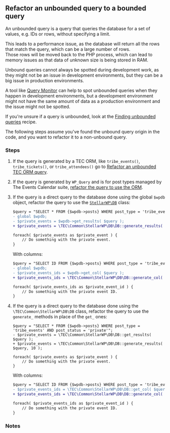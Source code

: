 ## Refactor an unbounded query to a bounded query

An unbounded query is a query that queries the database for a set of values, e.g. IDs or rows, without specifying a
limit.

This leads to a performance issue, as the database will return all the rows that match the query, which can be a large
number of rows.  
Those rows will be moved back to the PHP process, which can lead to memory issues as that data of unknown size is being
stored in RAM.

Unbound queries cannot always be spotted during development work, as they might not be an issue in development
environments, but they can be a big issue in production environments.

A tool like [Query Monitor][1] can help to spot unbounded queries when they happen in development environments, but a
development environment might not have the same amount of data as a production environment and the issue might not be
spotted.

If you're unsure if a query is unbounded, look at the [Finding unbounded queries][2] recipe.

The following steps assume you've found the unbound query origin in the code, and you want to refactor it to a
non-unbound query.

### Steps

1. If the query is generated by a TEC ORM, like `tribe_events()`, `tribe_tickets()`, or `tribe_attendees()` go
   to [Refactor an unbounded TEC ORM query][3].

2. If the query is generated by `WP_Query` and is for post types managed by The Events Calendar
   suite, [refactor the query to use the ORM][3].

3. If the query is a direct query to the database done using the global `$wpdb` object, refactor the query to use
   the [`StellarWP\DB`][5] class:

    ```diff
    $query = "SELECT * FROM {$wpdb->posts} WHERE post_type = 'tribe_events' AND post_status = 'private'"; 
    - global $wpdb;
    - $private_events = $wpdb->get_results( $query );
    + $private_events = \TEC\Common\StellarWP\DB\DB::generate_results( $query );
   
    foreach( $private_events as $private_event ) {
        // Do something with the private event.
    }
    ```

   With columns:

    ```diff
    $query = "SELECT ID FROM {$wpdb->posts} WHERE post_type = 'tribe_events' AND post_status = 'private'";
    - global $wpdb;
    - $private_events_ids = $wpdb->get_col( $query );
    + $private_events_ids = \TEC\Common\StellarWP\DB\DB::generate_col( $query );
   
    foreach( $private_events_ids as $private_event_id ) {
        // Do something with the private event ID.
    }
    ```

4. If the query is a direct query to the database done using the `\TEC\Common\StellarWP\DB\DB` class, refactor the query
   to use the `generate_` methods in place of the `get_` ones:

    ```dif
    $query = "SELECT * FROM {$wpdb->posts} WHERE post_type = 'tribe_events' AND post_status = 'private'";
    - $private_events = \TEC\Common\StellarWP\DB\DB::get_results( $query );
    + $private_events = \TEC\Common\StellarWP\DB\DB::generate_results( $query, 10 );
   
    foreach( $private_events as $private_event ) {
        // Do something with the private event.
    }
    ```

   With columns:

    ```diff
    $query = "SELECT ID FROM {$wpdb->posts} WHERE post_type = 'tribe_events' AND post_status = 'private'";
    - $private_events_ids = \TEC\Common\StellarWP\DB\DB::get_col( $query );
    + $private_events_ids = \TEC\Common\StellarWP\DB\DB::generate_col( $query, 50 );
   
    foreach( $private_events_ids as $private_event_id ) {
        // Do something with the private event ID.
    }
    ```

### Notes

[1]: https://wordpress.org/plugins/query-monitor/

[2]: ../finding-unbounded-queries/index.md

[3]:  ../refactor-unbounded-tec-orm-query/index.md

[4]: https://www.php.net/manual/en/language.generators.overview.php

[5]: https://github.com/stellarwp/db
